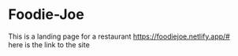 # Foodie-Joe
This is a landing page for a restaurant
https://foodiejoe.netlify.app/#   
here is the link to the site

